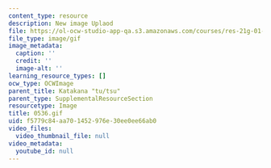 ```yaml
---
content_type: resource
description: New image Uplaod
file: https://ol-ocw-studio-app-qa.s3.amazonaws.com/courses/res-21g-01-kana-spring-2010/f5779c84aa701452976e30ee0ee66ab0_0536.gif
file_type: image/gif
image_metadata:
  caption: ''
  credit: ''
  image-alt: ''
learning_resource_types: []
ocw_type: OCWImage
parent_title: Katakana "tu/tsu"
parent_type: SupplementalResourceSection
resourcetype: Image
title: 0536.gif
uid: f5779c84-aa70-1452-976e-30ee0ee66ab0
video_files:
  video_thumbnail_file: null
video_metadata:
  youtube_id: null
---
```

